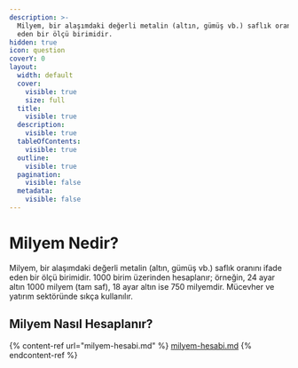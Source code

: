 ```yaml
---
description: >-
  Milyem, bir alaşımdaki değerli metalin (altın, gümüş vb.) saflık oranını ifade
  eden bir ölçü birimidir.
hidden: true
icon: question
coverY: 0
layout:
  width: default
  cover:
    visible: true
    size: full
  title:
    visible: true
  description:
    visible: true
  tableOfContents:
    visible: true
  outline:
    visible: true
  pagination:
    visible: false
  metadata:
    visible: false
---
```


# Milyem Nedir?

Milyem, bir alaşımdaki değerli metalin (altın, gümüş vb.) saflık oranını ifade eden bir ölçü birimidir. 1000 birim üzerinden hesaplanır; örneğin, 24 ayar altın 1000 milyem (tam saf), 18 ayar altın ise 750 milyemdir. Mücevher ve yatırım sektöründe sıkça kullanılır.

## Milyem Nasıl Hesaplanır?

{% content-ref url="milyem-hesabi.md" %}
[milyem-hesabi.md](milyem-hesabi.md)
{% endcontent-ref %}

